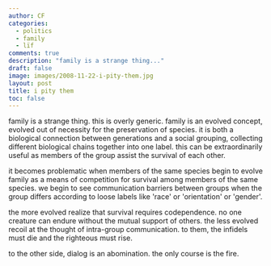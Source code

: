 ```yaml
---
author: CF
categories:
  - politics
  - family
  - lïf
comments: true
description: "family is a strange thing..."
draft: false
image: images/2008-11-22-i-pity-them.jpg
layout: post
title: i pity them
toc: false
---
```

    
family is a strange thing. this is overly generic. family is an evolved concept, evolved out of necessity for the preservation of species. it is both a biological connection between generations and a social grouping, collecting different biological chains together into one label. this can be extraordinarily useful as members of the group assist the survival of each other.    
    
it becomes problematic when members of the same species begin to evolve family as a means of competition for survival among members of the same species. we begin to see communication barriers between groups when the group differs according to loose labels like 'race' or 'orientation' or 'gender'.    
    
the more evolved realize that survival requires codependence. no one creature can endure without the mutual support of others. the less evolved recoil at the thought of intra-group communication. to them, the infidels must die and the righteous must rise.    
    
to the other side, dialog is an abomination. the only course is the fire.    
